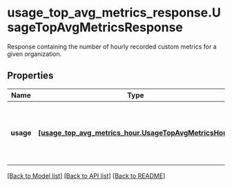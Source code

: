 # usage_top_avg_metrics_response.UsageTopAvgMetricsResponse

Response containing the number of hourly recorded custom metrics for a given organization.
## Properties
Name | Type | Description | Notes
------------ | ------------- | ------------- | -------------
**usage** | [**[usage_top_avg_metrics_hour.UsageTopAvgMetricsHour]**](UsageTopAvgMetricsHour.md) | Number of hourly recorded custom metrics for a given organization. | [optional] 

[[Back to Model list]](README.md#documentation-for-models) [[Back to API list]](README.md#documentation-for-api-endpoints) [[Back to README]](README.md)


